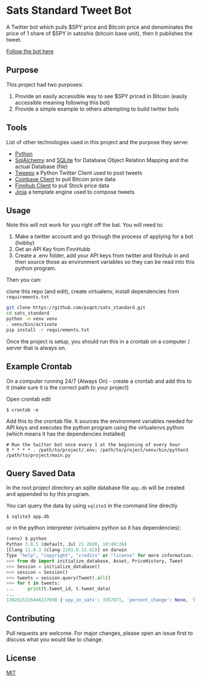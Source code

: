 # Sats Standard Tweet Bot

A Twitter bot which pulls $SPY price and Bitcoin price and denominates the price of 1 share of $SPY in satoshis (bitcoin base unit), then it publishes the tweet.

[Follow the bot here](https://twitter.com/SatsStandard)

## Purpose

This project had two purposes:
1. Provide an easily accessible way to see $SPY priced in Bitcoin (easily accessible meaning following this bot)
2. Provide a simple example to others attempting to build twitter bots

## Tools

List of other technologies used in this project and the purpose they serve:

* [Python](https://github.com/python/cpython)
* [SqlAlchemy](https://github.com/sqlalchemy/sqlalchemy) and [SQLite](https://github.com/mackyle/sqlite) for Database Object Relation Mapping and the actual Database (file)
* [Tweepy](https://github.com/tweepy/tweepy) a Python Twitter Client used to post tweets
* [Coinbase Client](https://github.com/danpaquin/coinbasepro-python) to pull Bitcoin price data
* [Finnhub Client](https://github.com/Finnhub-Stock-API/finnhub-python) to pull Stock price data
* [Jinja](https://github.com/pallets/jinja) a template engine used to compose tweets


## Usage

Note this will not work for you right off the bat. You will need to:
1. Make a twitter account and go through the process of applying for a bot (hobby)
2. Get an API Key from FinnHubb
3. Create a .env folder, add your API keys from twitter and finnhub in and then source those as environment variables so they can be read into this python program.

Then you can:

clone this repo (and edit), create virtualenv, install dependencies from `requirements.txt`

```bash
git clone https://github.com/psqnt/sats_standard.git
cd sats_standard
python -m venv venv
. venv/bin/activate
pip install -r requirements.txt
```

Once the project is setup, you should run this in a crontab on a computer / server that is always on.

## Example Crontab

On a computer running 24/7 (Always On) - create a crontab and add this to it (make sure it is the correct path to your project)

Open crontab edit
```
$ crontab -e
```

Add this to the crontab file. It sources the environment variables needed for API keys and executes the python program using the virtualenvs python (which means it has the dependencies installed)
```
# Run the twitter bot once every 1 at the beginning of every hour
0 * * * * . /path/to/project/.env; /path/to/project/venv/bin/python3 /path/to/project/main.py
```

## Query Saved Data

In the root project directory an sqlite database file `app.db` will be created and appended to by this program.

You can query the data by using `sqlite3` in the command line directly

```
$ sqlite3 app.db
```

or in the python interpreter (virtualenv python so it has dependencies):
```python
(venv) $ python
Python 3.8.5 (default, Jul 21 2020, 10:48:26)
[Clang 11.0.3 (clang-1103.0.32.62)] on darwin
Type "help", "copyright", "credits" or "license" for more information.
>>> from db import initialize_database, Asset, PriceHistory, Tweet
>>> Session = initialize_database()
>>> session = Session()
>>> tweets = session.query(Tweet).all()
>>> for t in tweets:
...     print(t.tweet_id, t.tweet_data)
...
1302615226446237698 {'spy_in_sats': 3357871, 'percent_change': None, 'btc_price': '10201.01', 'spy_price': 342.57}
```

## Contributing

Pull requests are welcome. For major changes, please open an issue first to discuss what you would like to change.

## License

[MIT](https://github.com/psqnt/sats_standard/blob/master/LICENSE)